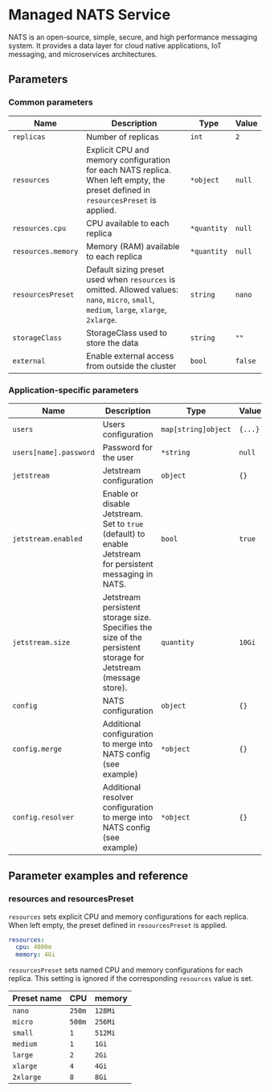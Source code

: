 # Managed NATS Service

NATS is an open-source, simple, secure, and high performance messaging system.
It provides a data layer for cloud native applications, IoT messaging, and microservices architectures.

## Parameters

### Common parameters

| Name               | Description                                                                                                                               | Type        | Value   |
| ------------------ | ----------------------------------------------------------------------------------------------------------------------------------------- | ----------- | ------- |
| `replicas`         | Number of replicas                                                                                                                        | `int`       | `2`     |
| `resources`        | Explicit CPU and memory configuration for each NATS replica. When left empty, the preset defined in `resourcesPreset` is applied.         | `*object`   | `null`  |
| `resources.cpu`    | CPU available to each replica                                                                                                             | `*quantity` | `null`  |
| `resources.memory` | Memory (RAM) available to each replica                                                                                                    | `*quantity` | `null`  |
| `resourcesPreset`  | Default sizing preset used when `resources` is omitted. Allowed values: `nano`, `micro`, `small`, `medium`, `large`, `xlarge`, `2xlarge`. | `string`    | `nano`  |
| `storageClass`     | StorageClass used to store the data                                                                                                       | `string`    | `""`    |
| `external`         | Enable external access from outside the cluster                                                                                           | `bool`      | `false` |


### Application-specific parameters

| Name                   | Description                                                                                                    | Type                | Value   |
| ---------------------- | -------------------------------------------------------------------------------------------------------------- | ------------------- | ------- |
| `users`                | Users configuration                                                                                            | `map[string]object` | `{...}` |
| `users[name].password` | Password for the user                                                                                          | `*string`           | `null`  |
| `jetstream`            | Jetstream configuration                                                                                        | `object`            | `{}`    |
| `jetstream.enabled`    | Enable or disable Jetstream. Set to `true` (default) to enable Jetstream for persistent messaging in NATS.     | `bool`              | `true`  |
| `jetstream.size`       | Jetstream persistent storage size. Specifies the size of the persistent storage for Jetstream (message store). | `quantity`          | `10Gi`  |
| `config`               | NATS configuration                                                                                             | `object`            | `{}`    |
| `config.merge`         | Additional configuration to merge into NATS config (see example)                                               | `*object`           | `{}`    |
| `config.resolver`      | Additional resolver configuration to merge into NATS config (see example)                                      | `*object`           | `{}`    |


## Parameter examples and reference

### resources and resourcesPreset

`resources` sets explicit CPU and memory configurations for each replica.
When left empty, the preset defined in `resourcesPreset` is applied.

```yaml
resources:
  cpu: 4000m
  memory: 4Gi
```

`resourcesPreset` sets named CPU and memory configurations for each replica.
This setting is ignored if the corresponding `resources` value is set.

| Preset name | CPU    | memory  |
|-------------|--------|---------|
| `nano`      | `250m` | `128Mi` |
| `micro`     | `500m` | `256Mi` |
| `small`     | `1`    | `512Mi` |
| `medium`    | `1`    | `1Gi`   |
| `large`     | `2`    | `2Gi`   |
| `xlarge`    | `4`    | `4Gi`   |
| `2xlarge`   | `8`    | `8Gi`   |

